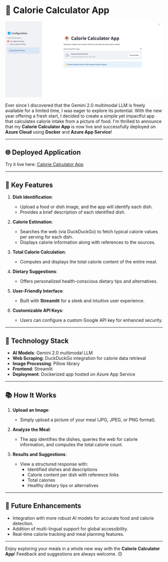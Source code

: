 # 🍲 Calorie Calculator App 

![Calorie Calculator Interface](interface.png)

Ever since I discovered that the Gemini 2.0 multimodal LLM is freely available for a limited time, I was eager to explore its potential. With the new year offering a fresh start, I decided to create a simple yet impactful app that calculates calorie intake from a picture of food. I'm thrilled to announce that my **Calorie Calculator App** is now live and successfully deployed on **Azure Cloud** using **Docker** and **Azure App Service**!

---

## 🌐 Deployed Application

Try it live here: [Calorie Calculator App](https://caloriecalculatorv1.azurewebsites.net/)

---

## 🌟 Key Features

1. **Dish Identification**:
   - Upload a food or dish image, and the app will identify each dish.
   - Provides a brief description of each identified dish.

2. **Calorie Estimation**:
   - Searches the web (via DuckDuckGo) to fetch typical calorie values per serving for each dish.
   - Displays calorie information along with references to the sources.

3. **Total Calorie Calculation**:
   - Computes and displays the total calorie content of the entire meal.

4. **Dietary Suggestions**:
   - Offers personalized health-conscious dietary tips and alternatives.

5. **User-Friendly Interface**:
   - Built with **Streamlit** for a sleek and intuitive user experience.

6. **Customizable API Keys**:
   - Users can configure a custom Google API key for enhanced security.

---

## 🚀 Technology Stack

- **AI Models**: Gemini 2.0 multimodal LLM
- **Web Scraping**: DuckDuckGo integration for calorie data retrieval
- **Image Processing**: Pillow library
- **Frontend**: Streamlit
- **Deployment**: Dockerized app hosted on Azure App Service

---

## 📚 How It Works

1. **Upload an Image**:
   - Simply upload a picture of your meal (JPG, JPEG, or PNG format).

2. **Analyze the Meal**:
   - The app identifies the dishes, queries the web for calorie information, and computes the total calorie count.

3. **Results and Suggestions**:
   - View a structured response with:
     - Identified dishes and descriptions
     - Calorie content per dish with reference links
     - Total calories
     - Healthy dietary tips or alternatives

---

## 🚀 Future Enhancements

- Integration with more robust AI models for accurate food and calorie detection.
- Addition of multi-lingual support for global accessibility.
- Real-time calorie tracking and meal planning features.

---

Enjoy exploring your meals in a whole new way with the **Calorie Calculator App**! Feedback and suggestions are always welcome. 😊
